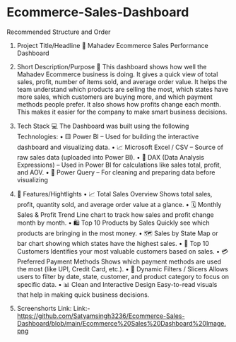 # Ecommerce-Sales-Dashboard
Recommended Structure and Order

1. Project Title/Headline
 📌  Mahadev Ecommerce Sales Performance Dashboard

2.  Short Description/Purpose
       📝 This dashboard shows how well the Mahadev Ecommerce business is doing. It gives a quick view of total sales, profit, number of items sold, and average            order value. It helps the team understand which products are selling the most, which states have more sales, which customers are buying more, and which             payment methods people prefer. It also shows how profits change each month. This makes it easier for the company to make smart business decisions.

3.  Tech Stack
💻 The Dashboard was built using the following Technologies:
  • 🟨 Power BI – Used for building the interactive dashboard and visualizing data.
  • 📈 Microsoft Excel / CSV – Source of raw sales data (uploaded into Power BI).
  •  🧮 DAX (Data Analysis Expressions) – Used in Power BI for calculations like sales total, profit, and AOV.
  •  🔄 Power Query – For cleaning and preparing data before visualizing

5. 🌟 Features/Hightlights
 •  📈 Total Sales Overview
       Shows total sales, profit, quantity sold, and average order value at a glance.
 •  🗓️ Monthly Sales & Profit Trend
       Line chart to track how sales and profit change month by month.
 •  🛍️ Top 10 Products by Sales
       Quickly see which products are bringing in the most money.
 •  🗺️ Sales by State
      Map or bar chart showing which states have the highest sales.
 •  👤 Top 10 Customers
     Identifies your most valuable customers based on sales.
 •  💳 Preferred Payment Methods
     Shows which payment methods are used the most (like UPI, Credit Card, etc.).
 •  🧮 Dynamic Filters / Slicers
     Allows users to filter by date, state, customer, and product category to focus on specific data.
 •  📊 Clean and Interactive Design
     Easy-to-read visuals that help in making quick business decisions.

5. Screenshorts Link:
   Link:-https://github.com/Satyamsingh3236/Ecommerce-Sales-Dashboard/blob/main/Ecommerce%20Sales%20Dashboard%20Image.png
